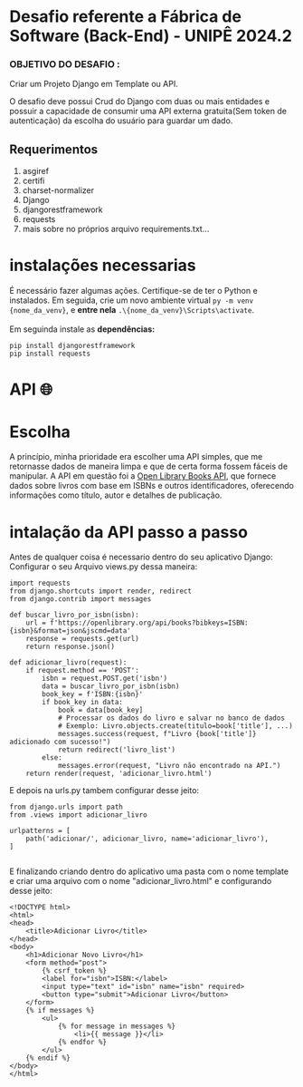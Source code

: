 
# Desafio referente a Fábrica de Software (Back-End) - UNIPÊ 2024.2 
### OBJETIVO DO DESAFIO :
  Criar um Projeto Django em Template ou API.

  O desafio deve possui Crud do Django com duas ou mais entidades e possuir a capacidade de consumir uma API externa gratuita(Sem token de autenticação) da escolha do usuário para guardar um dado.


## Requerimentos
1. asgiref
2. certifi
3. charset-normalizer
4. Django
5. djangorestframework
6. requests
7. mais sobre no próprios arquivo requirements.txt...

# instalações necessarias 
É necessário fazer algumas ações. Certifique-se de ter o Python e instalados. Em seguida, crie um novo ambiente virtual ```py -m venv {nome_da_venv}```, e __entre nela__ ```.\{nome_da_venv}\Scripts\activate```.
<br><br>
Em seguinda instale as __dependências:__
```
pip install djangorestframework
pip install requests
```
# API 🌐

# Escolha
A princípio, minha prioridade era escolher uma API simples, que me retornasse dados de maneira limpa e que de certa forma fossem fáceis de manipular. A API em questão foi a [Open Library Books API]([https://restcountries.com/](https://rapidapi.com/blog/directory/open-library-books/)), que fornece dados sobre livros com base em ISBNs e outros identificadores, oferecendo informações como título, autor e detalhes de publicação.
# intalação da API passo a passo

Antes de qualquer coisa é necessario dentro do seu aplicativo Django:
Configurar o seu Arquivo views.py dessa maneira:
```
import requests
from django.shortcuts import render, redirect
from django.contrib import messages

def buscar_livro_por_isbn(isbn):
    url = f'https://openlibrary.org/api/books?bibkeys=ISBN:{isbn}&format=json&jscmd=data'
    response = requests.get(url)
    return response.json()

def adicionar_livro(request):
    if request.method == 'POST':
        isbn = request.POST.get('isbn')
        data = buscar_livro_por_isbn(isbn)
        book_key = f'ISBN:{isbn}'
        if book_key in data:
            book = data[book_key]
            # Processar os dados do livro e salvar no banco de dados
            # Exemplo: Livro.objects.create(titulo=book['title'], ...)
            messages.success(request, f"Livro {book['title']} adicionado com sucesso!")
            return redirect('livro_list')
        else:
            messages.error(request, "Livro não encontrado na API.")
    return render(request, 'adicionar_livro.html')
 ```
E depois na urls.py tambem configurar desse jeito:
```
from django.urls import path
from .views import adicionar_livro

urlpatterns = [
    path('adicionar/', adicionar_livro, name='adicionar_livro'),
]
 
```
E finalizando criando dentro do aplicativo uma pasta com o nome template e criar uma arquivo com o nome "adicionar_livro.html" e configurando desse jeito:
```
<!DOCTYPE html>
<html>
<head>
    <title>Adicionar Livro</title>
</head>
<body>
    <h1>Adicionar Novo Livro</h1>
    <form method="post">
        {% csrf_token %}
        <label for="isbn">ISBN:</label>
        <input type="text" id="isbn" name="isbn" required>
        <button type="submit">Adicionar Livro</button>
    </form>
    {% if messages %}
        <ul>
            {% for message in messages %}
                <li>{{ message }}</li>
            {% endfor %}
        </ul>
    {% endif %}
</body>
</html>

```














